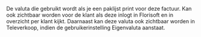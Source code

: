 De valuta die gebruikt wordt als je een paklijst print voor deze factuur. Kan ook zichtbaar worden voor de klant als deze inlogt in Florisoft en in overzicht per klant kijkt. Daarnaast kan deze valuta ook zichtbaar worden in Televerkoop, indien de gebruikerinstelling Eigenvaluta aanstaat.